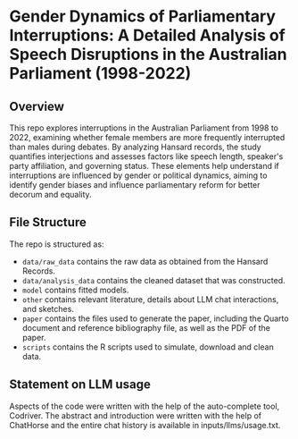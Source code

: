 # Gender Dynamics of Parliamentary Interruptions: A Detailed Analysis of Speech Disruptions in the Australian Parliament (1998-2022)

## Overview

This repo explores interruptions in the Australian Parliament from 1998 to 2022, examining whether female members are more frequently interrupted than males during debates. By analyzing Hansard records, the study quantifies interjections and assesses factors like speech length, speaker's party affiliation, and governing status. These elements help understand if interruptions are influenced by gender or political dynamics, aiming to identify gender biases and influence parliamentary reform for better decorum and equality.

## File Structure

The repo is structured as:

-   `data/raw_data` contains the raw data as obtained from the Hansard Records.
-   `data/analysis_data` contains the cleaned dataset that was constructed.
-   `model` contains fitted models. 
-   `other` contains relevant literature, details about LLM chat interactions, and sketches.
-   `paper` contains the files used to generate the paper, including the Quarto document and reference bibliography file, as well as the PDF of the paper. 
-   `scripts` contains the R scripts used to simulate, download and clean data.


## Statement on LLM usage

Aspects of the code were written with the help of the auto-complete tool, Codriver. The abstract and introduction were written with the help of ChatHorse and the entire chat history is available in inputs/llms/usage.txt.
